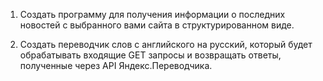 1) Создать программу для получения информации о последних
новостей с выбранного вами сайта в структурированном виде.


2) Создать переводчик слов с английского на русский, который будет
обрабатывать входящие GET запросы и возвращать ответы,
полученные через API Яндекс.Переводчика.
